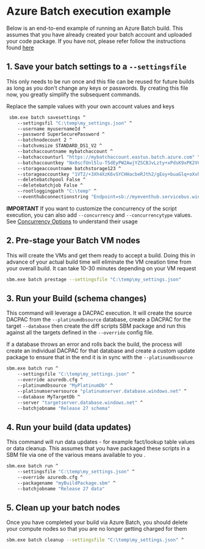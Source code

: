 # Azure Batch execution example
Below is an end-to-end example of running an Azure Batch build. This assumes that you have already created your batch account and uploaded your code package. If you have not, please refer follow the instructions found [here](./AzureBatch.md)

## 1. Save your batch settings to a `--settingsfile`
This only needs to be run once and this file can be reused for future builds as long as you don't change any keys or passwords. By creating this file now, you greatly simplify the subsequent commands. 

Replace the sample values with your own account values and keys

```bash
 sbm.exe batch savesettings ^
    --settingsfil "C:\temp\my_settings.json" ^
    --username myusernameId ^
    --password SuperSecurePassword ^
    --batchnodecount 2 ^
    --batchvmsize STANDARD_DS1_V2 ^
    --batchaccountname mybatchaccount ^
    --batchaccounturl "https://mybatchaccount.eastus.batch.azure.com" ^
    --batchaccountkey "Nx0scfUnl5lu-T5dEyPW2AwjYZSCBJvLzty+xPdsK9xPK2VCS4jl6fcdZSiqrM2F15Z214Jj5ajgl7RVAH9HqQ==" ^
    --storageaccountname batchstorage123 ^
    --storageaccountkey "1VT2/+3Xh4XzK6vSYCHHacbeRJth2/gEoy+buaGlq+oXvhQ19NQG9/D8sSgSCJ1Z+ICB/GrxJMvCI+xnaM5cQg==" ^
    --deletebatchpool False ^
    --deletebatchjob False ^
    --rootloggingpath "C:\temp" ^
    --eventhubconnectionstring "Endpoint=sb://myeventhub.servicebus.windows.net/;SharedAccessKeyName=keyname;SharedAccessKey=KPnb2SyLfQz5jY1LqXl3TxnMBuJJn4id6OCJ7n4yYEo=;EntityPath=hubname"
```

**IMPORTANT** If you want to customize the concurrency of the script execution, you can also add `--concurrency` and `--concurrencytype` values. See [Concurrency Options](Concurrency_Options.md) to understand their usage 

## 2. Pre-stage your Batch VM nodes
This will create the VMs and get them ready to accept a build. Doing this in advance of your actual build time will eliminate the VM creation time from your overall build. It can take 10-30 minutes depending on your VM request

```bash
sbm.exe batch prestage --settingsfile "C:\temp\my_settings.json"
```

## 3. Run your Build (schema changes)
This command will leverage a DACPAC execution. It will create the source DACPAC from the `--platinumdbsource` database, create a DACPAC for the target `--database` then create the diff scripts SBM package and run this against all the targets defined in the `--override` config file.

If a database throws an error and rolls back the build, the process will create an individual DACPAC for that database and create a custom update package to ensure that in the end it is in sync with the `--platinumdbsource`

```bash
sbm.exe batch run ^
    --settingsfile "C:\temp\my_settings.json" ^
    --override azuredb.cfg ^
    --platinumdbsource "MyPlatinumDb" ^
    --platinumserversource "platinumserver.database.windows.net" ^
    --database MyTargetDb ^
    --server "targetserver.database.windows.net" ^
    --batchjobname "Release 27 schema"
```

## 4. Run your build (data updates)
This command will run data updates - for example fact/lookup table values or data cleanup. This assumes that you have packaged these scripts in a SBM file via one of the various means available to you .

```bash
sbm.exe batch run ^
    --settingsfile "C:\temp\my_settings.json" ^
    --override azuredb.cfg ^
    --packagename "myBuildPackage.sbm" ^
    --batchjobname "Release 27 data"
```

## 5. Clean up your batch nodes
Once you have completed your build via Azure Batch, you should delete your compute nodes so that you are no longer getting charged for them

```bash
sbm.exe batch cleanup --settingsfile "C:\temp\my_settings.json" ^
```